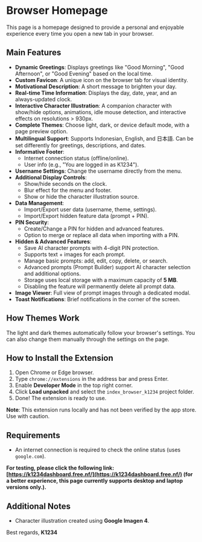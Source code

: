 # Browser Homepage
This page is a homepage designed to provide a personal and enjoyable experience every time you open a new tab in your browser.

## Main Features
* **Dynamic Greetings**: Displays greetings like "Good Morning", "Good Afternoon", or "Good Evening" based on the local time.
* **Custom Favicon**: A unique icon on the browser tab for visual identity.
* **Motivational Description**: A short message to brighten your day.
* **Real-time Time Information**: Displays the day, date, year, and an always-updated clock.
* **Interactive Character Illustration**: A companion character with show/hide options, animations, idle mouse detection, and interactive effects on resolutions > 930px.
* **Complete Themes**: Choose light, dark, or device default mode, with a page preview option.
* **Multilingual Support**: Supports Indonesian, English, and 日本語. Can be set differently for greetings, descriptions, and dates.
* **Informative Footer**:
    * Internet connection status (offline/online).
    * User info (e.g., "You are logged in as K1234").
* **Username Settings**: Change the username directly from the menu.
* **Additional Display Controls**:
    * Show/hide seconds on the clock.
    * Blur effect for the menu and footer.
    * Show or hide the character illustration source.
* **Data Management**:
    * Import/Export user data (username, theme, settings).
    * Import/Export hidden feature data (prompt + PIN).
* **PIN Security**:
    * Create/Change a PIN for hidden and advanced features.
    * Option to merge or replace all data when importing with a PIN.
* **Hidden & Advanced Features**:
    * Save AI character prompts with 4-digit PIN protection.
    * Supports text + images for each prompt.
    * Manage basic prompts: add, edit, copy, delete, or search.
    * Advanced prompts (Prompt Builder) support AI character selection and additional options.
    * Storage uses local storage with a maximum capacity of **5 MB**.
    * Disabling the feature will permanently delete all prompt data.
* **Image Viewer**: Full view of prompt images through a dedicated modal.
* **Toast Notifications**: Brief notifications in the corner of the screen.

## How Themes Work
The light and dark themes automatically follow your browser's settings. You can also change them manually through the settings on the page.

## How to Install the Extension
1.  Open Chrome or Edge browser.
2.  Type `chrome://extensions` in the address bar and press Enter.
3.  Enable **Developer Mode** in the top right corner.
4.  Click **Load unpacked** and select the `index_browser_k1234` project folder.
5.  Done! The extension is ready to use.

**Note**: This extension runs locally and has not been verified by the app store. Use with caution.

## Requirements
* An internet connection is required to check the online status (uses `google.com`).

**For testing, please click the following link: [https://k1234dashboard.free.nf/](https://k1234dashboard.free.nf/) (for a better experience, this page currently supports desktop and laptop versions only.).**

## Additional Notes
* Character illustration created using **Google Imagen 4**.

Best regards,
**K1234**

